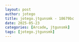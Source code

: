 ```yaml
---
layout: post
author: jotego
title: jotego.jtgunsmk - 18679bc
date: 2025-05-23
categories: [Arcade, jtgunsmk]
tags: [jotego.jtgunsmk]
---
```



